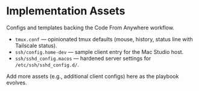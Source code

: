 # Implementation Assets

Configs and templates backing the Code From Anywhere workflow.

- `tmux.conf` — opinionated tmux defaults (mouse, history, status line with Tailscale status).
- `ssh/config.home-dev` — sample client entry for the Mac Studio host.
- `ssh/sshd_config.macos` — hardened server settings for `/etc/ssh/sshd_config.d/`.

Add more assets (e.g., additional client configs) here as the playbook evolves.
